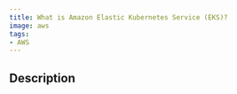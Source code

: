 ```yaml
---
title: What is Amazon Elastic Kubernetes Service (EKS)?
image: aws
tags:
- AWS
---
```

## Description
